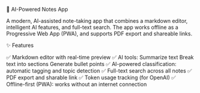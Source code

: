 🧠 AI-Powered Notes App

A modern, AI-assisted note-taking app that combines a markdown editor, intelligent AI features, and full-text search. 
The app works offline as a Progressive Web App (PWA), and supports PDF export and shareable links.

✨ Features

✅ Markdown editor with real-time preview
✅ AI tools:
  Summarize text
  Break text into sections
  Generate bullet points
✅ AI-powered classification: automatic tagging and topic detection
✅ Full-text search across all notes
✅ PDF export and sharable link
✅ Token usage tracking (for OpenAI)
✅ Offline-first (PWA): works without an internet connection
